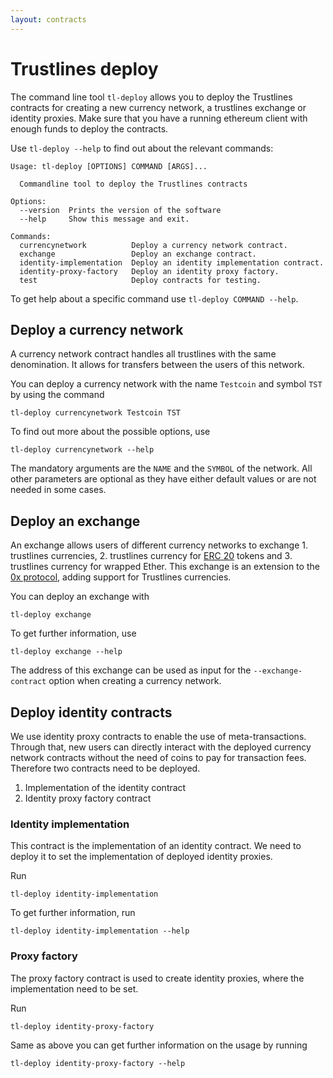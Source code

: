 ```yaml
---
layout: contracts
---
```


# Trustlines deploy

The command line tool `tl-deploy` allows you to deploy the Trustlines contracts
for creating a new currency network, a trustlines exchange or identity proxies.
Make sure that you have a running ethereum client with enough funds to deploy the contracts.

Use `tl-deploy --help` to find out about the relevant commands:

```
Usage: tl-deploy [OPTIONS] COMMAND [ARGS]...

  Commandline tool to deploy the Trustlines contracts

Options:
  --version  Prints the version of the software
  --help     Show this message and exit.

Commands:
  currencynetwork          Deploy a currency network contract.
  exchange                 Deploy an exchange contract.
  identity-implementation  Deploy an identity implementation contract.
  identity-proxy-factory   Deploy an identity proxy factory.
  test                     Deploy contracts for testing.
```

To get help about a specific command use `tl-deploy COMMAND --help`.

## Deploy a currency network
A currency network contract handles all trustlines with the same denomination.
It allows for transfers between the users of this network.

You can deploy a currency network with the name `Testcoin` and symbol `TST` by using the command
```
tl-deploy currencynetwork Testcoin TST
```

To find out more about the possible options, use
```
tl-deploy currencynetwork --help
```

The mandatory arguments are the `NAME` and the `SYMBOL` of the network.
All other parameters are optional as they have either default values or are not needed in some cases.

## Deploy an exchange
An exchange allows users of different currency networks to exchange 1. trustlines currencies,
2. trustlines currency for [ERC 20](https://github.com/ethereum/EIPs/blob/master/EIPS/eip-20.md) tokens
and 3. trustlines currency for wrapped Ether.
This exchange is an extension to the [0x protocol](https://github.com/0xProject),
adding support for Trustlines currencies.

You can deploy an exchange with
```
tl-deploy exchange
```
To get further information, use
```
tl-deploy exchange --help
```

The address of this exchange can be used as input for the `--exchange-contract` option when creating a currency network.

## Deploy identity contracts
We use identity proxy contracts to enable the use of meta-transactions.
Through that, new users can directly interact with the deployed currency network contracts
without the need of coins to pay for transaction fees.
Therefore two contracts need to be deployed.
 1. Implementation of the identity contract
 2. Identity proxy factory contract

### Identity implementation
This contract is the implementation of an identity contract.
We need to deploy it to set the implementation of deployed identity proxies.

Run
```
tl-deploy identity-implementation
```
To get further information, run
```
tl-deploy identity-implementation --help
```

### Proxy factory
The proxy factory contract is used to create identity proxies, where the implementation need to be set.

Run
```
tl-deploy identity-proxy-factory
```
Same as above you can get further information on the usage by running
```
tl-deploy identity-proxy-factory --help
```
